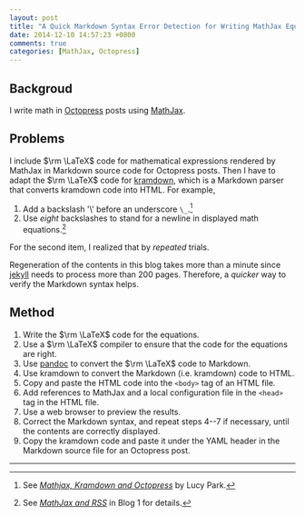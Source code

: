 ```yaml
---
layout: post
title: "A Quick Markdown Syntax Error Detection for Writing MathJax Equations in Octopress Posts (1)"
date: 2014-12-10 14:57:23 +0800
comments: true
categories: [MathJax, Octopress]
---
```


Backgroud
---

I write math in [Octopress] posts using [MathJax].

Problems
---

I include $\rm \LaTeX$ code for mathematical expressions rendered by
MathJax in Markdown source code for Octopress posts.  Then I have to
adapt the $\rm \LaTeX$ code for [kramdown], which is a Markdown parser
that converts kramdown code into HTML.  For example,

1. Add a backslash '\\' before an underscore `\_`.[^underscore]
2. Use *eight* backslashes to stand for a newline in displayed math
equations.[^8backslash]

For the second item, I realized that by *repeated* trials.

Regeneration of the contents in this blog takes more than a minute
since [jekyll] needs to process more than 200 pages.  Therefore, a
*quicker* way to verify the Markdown syntax helps.

Method
---

1. Write the $\rm \LaTeX$ code for the equations.
2. Use a $\rm \LaTeX$ compiler to ensure that the code for the
equations are right.
3. Use [pandoc] to convert the $\rm \LaTeX$ code to Markdown.
4. Use kramdown to convert the Markdown (i.e. kramdown) code to HTML.
5. Copy and paste the HTML code into the `<body>` tag of an HTML file.
6. Add references to MathJax and a local configuration file in the
`<head>` tag in the HTML file.
7. Use a web browser to preview the results.
8. Correct the Markdown syntax, and repeat steps 4--7 if necessary,
until the contents are correctly displayed.
9. Copy the kramdown code and paste it under the YAML header in the
Markdown source file for an Octopress post.

---
[^underscore]:
    See [*Mathjax, Kramdown and Octopress*][underscore] by Lucy Park.

[^8backslash]:
    See [*MathJax and RSS*][pp] in Blog 1 for details.

[Octopress]: http://octopress.org
[MathJax]: http://www.mathjax.org
[kramdown]: http://kramdown.gettalong.org
[underscore]: http://www.lucypark.kr/blog/2013/02/25/mathjax-kramdown-and-octopress/index.html#escape-markdown-syntax
[pp]: https://vincenttam.github.io/blog/2014/09/07/mathjax-and-rss/index.html#method
[jekyll]: http://jekyllrb.com
[pandoc]: http://johnmacfarlane.net/pandoc
